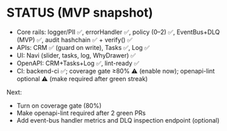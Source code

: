 # STATUS (MVP snapshot)

- Core rails: logger/PII ✅, errorHandler ✅, policy (0–2) ✅, EventBus+DLQ (MVP) ✅, audit hashchain ✅ + verify() ✅
- APIs: CRM ✅ (guard on write), Tasks ✅, Log ✅
- UI: Navi (slider, tasks, log, WhyDrawer) ✅
- OpenAPI: CRM+Tasks+Log ✅, lint-ready ✅
- CI: backend-ci ✅; coverage gate ≥80% ⚠ (enable now); openapi-lint optional ⚠ (make required after green streak)

Next:
- Turn on coverage gate (80%)
- Make openapi-lint required after 2 green PRs
- Add event-bus handler metrics and DLQ inspection endpoint (optional)

